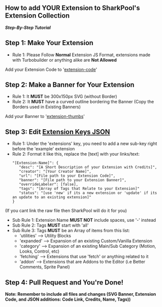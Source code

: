 **How to add YOUR Extension to SharkPool's Extension Collection**
---

***Step-By-Step Tutorial***

**Step 1**: Make Your Extension
---
  - Rule 1: Please Follow **Normal** Extension JS Format, extensions made with Turbobuilder or anything alike are **Not Allowed**

Add your Extension Code to '[extension-code](https://github.com/SharkPool-SP/SharkPools-Extensions/tree/main/extension-code)'

**Step 2**: Make a Banner for Your Extension
---
  - Rule 1: It **MUST** be 300x150px SVG (without Border)
  - Rule 2: It **MUST** have a curved outline bordering the Banner (Copy the Borders used in Existing Banners)

Add your Banner to '[extension-thumbs](https://github.com/SharkPool-SP/SharkPools-Extensions/tree/main/extension-thumbs)'

**Step 3**: Edit [Extension Keys JSON](https://github.com/SharkPool-SP/SharkPools-Extensions/blob/main/Gallery%20Files/Extension-Keys.json)
---
  - Rule 1: Under the 'extensions' key, you need to add a new sub-key right before the 'example' extension
  - Rule 2: Format it like this, replace the [text] with your links/text:
    ```
    "[Extension-Name]": {
       "desc": "[A Short Description of your Extension with Credits]",
       "creator": "[Your Creator Name]",
       "url": "[File path to your Extension Code]",
       "banner": "[File path to your Extension Banner]",
       "overrideLabeler": [false],
       "tags": "[Array of Tags that Relate to your Extension]"
       "status": "[use 'new' if its a new extension or 'update' if its an update to an existing extension]"
    }
  (If you cant link the raw file then SharkPool will do it for you)
  - Sub Rule 1: Extension Name **MUST NOT** include spaces, use '-' instead
  - Sub Rule 2: Tags **MUST** start with 'all'
  - Sub Rule 3: Tags **MUST** be an Array of items from this list:
    - 'utilities' --> Utility Blocks
    - 'expanded' --> Expansion of an existing Custom/Vanilla Extension
    - 'category' --> Expansion of an existing Main/Sub Category (Motion, Looks, Control, etc)
    - 'fetching' --> Extensions that use 'fetch' or anything related to it
    - 'addon' --> Extensions that are Addons to the Editor (i.e Better Comments, Sprite Panel)

**Step 4**: Pull Request and You're Done!
---

**Note: Remember to include all files and changes (SVG Banner, Extension Code, and JSON additions: Code Link, Credits, Name, Tags))**
